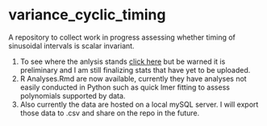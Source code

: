 # variance_cyclic_timing
A repository to collect work in progress assessing whether timing of sinusoidal intervals is scalar invariant. 

1. To see where the anlysis stands [click here](cyclic_cv_analysis_cleaned.md) but be warned it is preliminary and I am still finalizing stats that have yet to be uploaded.
2. R Analyses.Rmd are now available, currently they have analyses not easily conducted in Python such as quick lmer fitting to assess polynomials supported by data. 
3. Also currently the data are hosted on a local mySQL server. I will export those data to .csv and share on the repo in the future. 
